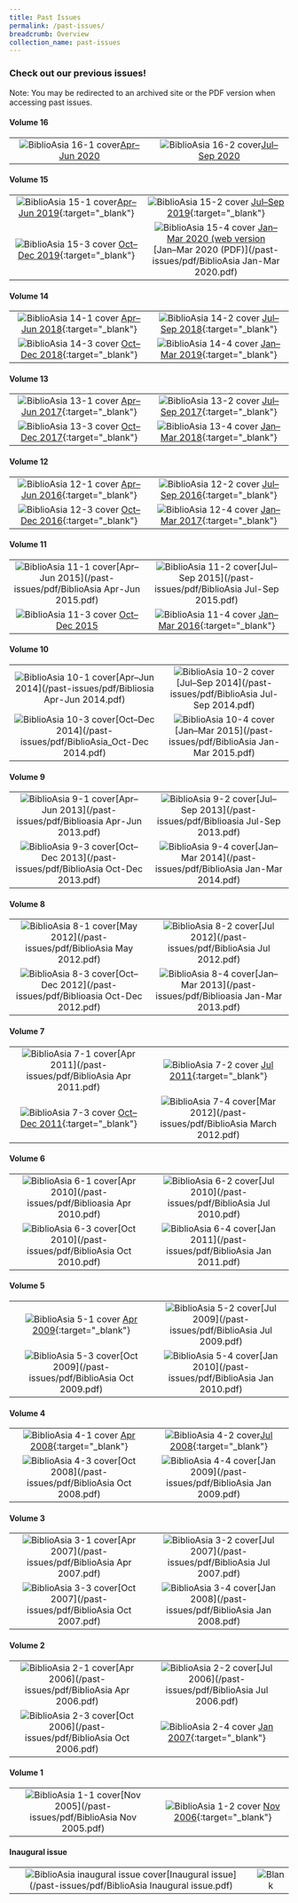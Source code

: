```yaml
---
title: Past Issues
permalink: /past-issues/
breadcrumb: Overview
collection_name: past-issues
---
```

### Check out our previous issues!
Note: You may be redirected to an archived site or the PDF version when accessing past issues. 

#### Volume 16

|                                                              |                                                  |
| :----------------------------------------------------------: | :----------------------------------------------: |
| ![BiblioAsia 16-1 cover](/images/covers/ba16-1v2.jpg)[Apr–Jun 2020](https://biblioasia.nlb.gov.sg/vol-16/issue-1/apr-jun-2020/) | ![BiblioAsia 16-2 cover](/images/covers/ba16-2v2.JPG)[Jul–Sep 2020](https://biblioasia.nlb.gov.sg/vol-16/issue-2/jul-sep-2020/)|

#### Volume 15

|                                                              |                                                              |
| :----------------------------------------------------------: | :----------------------------------------------------------: |
| ![BiblioAsia 15-1 cover](/images/covers/ba15-1.jpg)[Apr–Jun 2019](https://eresources.nlb.gov.sg/webarchives/2020-10-21%2016:41:54.000/wp/details/http://www.nlb.gov.sg/biblioasia/vol-15-issue-1/){:target="_blank"} | ![BiblioAsia 15-2 cover](/images/covers/ba15-2.jpg) [Jul–Sep 2019](https://eresources.nlb.gov.sg/webarchives/2020-10-21%2016:41:22.000/wp/details/http://www.nlb.gov.sg/biblioasia/home-page/){:target="_blank"}  |
| ![BiblioAsia 15-3 cover](/images/covers/ba15-3.jpg) [Oct–Dec 2019](https://eresources.nlb.gov.sg/webarchives/2020-10-21%2016:40:47.000/wp/details/http://www.nlb.gov.sg/biblioasia/vol-15-issue-3/){:target="_blank"} | ![BiblioAsia 15-4 cover](/images/covers/ba15-4.jpg) [Jan–Mar 2020 (web version](/articles-archive/issues/_posts/2020-01-01-vol-15-issue-4-jan-mar-2020.md)<br>[Jan–Mar 2020 (PDF)](/past-issues/pdf/BiblioAsia Jan-Mar 2020.pdf) |

####  Volume 14

|                                                              |                                                              |
| :----------------------------------------------------------: | :----------------------------------------------------------: |
| ![BiblioAsia 14-1 cover](/images/covers/ba14-1.jpg) [Apr–Jun 2018](https://eresources.nlb.gov.sg/webarchives/2020-10-21%2016:44:29.000/wp/details/http://www.nlb.gov.sg/biblioasia/vol-14-issue-1-apr-jun-2018/){:target="_blank"} | ![BiblioAsia 14-2 cover](/images/covers/ba14-2.jpg) [Jul–Sep 2018](https://eresources.nlb.gov.sg/webarchives/2020-10-21%2016:43:54.000/wp/details/http://www.nlb.gov.sg/biblioasia/past-issues/vol-14-issue-2-jul-sep-2018/){:target="_blank"} |
| ![BiblioAsia 14-3 cover](/images/covers/ba14-3.jpg) [Oct–Dec 2018](https://eresources.nlb.gov.sg/webarchives/2020-10-21%2016:43:12.000/wp/details/http://www.nlb.gov.sg/biblioasia/vol-14-issue-3/){:target="_blank"} | ![BiblioAsia 14-4 cover](/images/covers/ba14-4.jpg) [Jan–Mar 2019](https://eresources.nlb.gov.sg/webarchives/2020-10-21%2016:42:35.000/wp/details/http://www.nlb.gov.sg/biblioasia/vol-14-issue-4/){:target="_blank"} |

####  Volume 13

|                                                              |                                                              |
| :----------------------------------------------------------: | :----------------------------------------------------------: |
| ![BiblioAsia 13-1 cover](/images/covers/ba13-1.jpg) [Apr–Jun 2017](https://eresources.nlb.gov.sg/webarchives/2020-10-22%2003:58:39.000/wp/details/http://www.nlb.gov.sg/biblioasia/category/vol-13-issue-1/){:target="_blank"} | ![BiblioAsia 13-2 cover](/images/covers/ba13-2.jpg) [Jul–Sep 2017](https://eresources.nlb.gov.sg/webarchives/2020-10-22%2001:35:38.000/wp/details/http://www.nlb.gov.sg/biblioasia/category/vol-13-iss-2/){:target="_blank"} |
| ![BiblioAsia 13-3 cover](/images/covers/ba13-3.jpg) [Oct–Dec 2017](https://eresources.nlb.gov.sg/webarchives/2020-10-22%2001:33:23.000/wp/details/http://www.nlb.gov.sg/biblioasia/category/vol-13-iss3/){:target="_blank"} | ![BiblioAsia 13-4 cover](/images/covers/ba13-4.jpg) [Jan–Mar 2018](https://eresources.nlb.gov.sg/webarchives/2020-10-21%2016:45:11.000/wp/details/http://www.nlb.gov.sg/biblioasia/vol-13-issue-4/){:target="_blank"} |

####  Volume 12

|                                                              |                                                              |
| :----------------------------------------------------------: | :----------------------------------------------------------: |
| ![BiblioAsia 12-1 cover](/images/covers/ba12-1.jpg) [Apr–Jun 2016](https://eresources.nlb.gov.sg/webarchives/2018-09-21%2000:55:34.000/wp/details/http://www.nlb.gov.sg/biblioasia/vol-12-issue-1-april-jun-2016/){:target="_blank"} | ![BiblioAsia 12-2 cover](/images/covers/ba12-2.jpg) [Jul–Sep 2016](https://eresources.nlb.gov.sg/webarchives/2020-10-21%2021:54:05.000/wp/details/http://www.nlb.gov.sg/biblioasia/tag/vol-12-issue-2/){:target="_blank"} |
| ![BiblioAsia 12-3 cover](/images/covers/ba12-3.jpg) [Oct–Dec 2016](https://eresources.nlb.gov.sg/webarchives/2020-10-21%2023:32:44.000/wp/details/http://www.nlb.gov.sg/biblioasia/category/vol-12-issue-3/){:target="_blank"} | ![BiblioAsia 12-4 cover](/images/covers/ba12-4.jpg) [Jan–Mar 2017](https://eresources.nlb.gov.sg/webarchives/2020-10-22%2004:05:46.000/wp/details/http://www.nlb.gov.sg/biblioasia/category/vol-12-issue-4/){:target="_blank"} |

####  Volume 11

|                                                              |                                                              |
| :----------------------------------------------------------: | :----------------------------------------------------------: |
| ![BiblioAsia 11-1 cover](/images/covers/ba11-1.jpg)[Apr–Jun 2015](/past-issues/pdf/BiblioAsia Apr-Jun 2015.pdf) | ![BiblioAsia 11-2 cover](/images/covers/ba11-2.jpg)[Jul–Sep 2015](/past-issues/pdf/BiblioAsia Jul-Sep 2015.pdf) |
| ![BiblioAsia 11-3 cover](/images/covers/ba11-3.jpg) [Oct–Dec 2015](https://biblioasia.nlb.gov.sg/vol-11/issue-3/oct-dec-2015/) | ![BiblioAsia 11-4 cover](/images/covers/ba11-4.jpg) [Jan–Mar 2016](https://eresources.nlb.gov.sg/webarchives/2020-10-21%2018:23:36.000/wp/details/http://www.nlb.gov.sg/biblioasia/category/vol-11-issue-4/){:target="_blank"} |

####  Volume 10

|                                                              |                                                              |
| :----------------------------------------------------------: | :----------------------------------------------------------: |
| ![BiblioAsia 10-1 cover](/images/covers/ba10-1.jpg)[Apr–Jun 2014](/past-issues/pdf/Bibliosia Apr-Jun 2014.pdf) | ![BiblioAsia 10-2 cover](/images/covers/ba10-2.jpg)[Jul–Sep 2014](/past-issues/pdf/BiblioAsia Jul-Sep 2014.pdf) |
| ![BiblioAsia 10-3 cover](/images/covers/ba10-3.jpg)[Oct–Dec 2014](/past-issues/pdf/BiblioAsia_Oct-Dec 2014.pdf) | ![BiblioAsia 10-4 cover](/images/covers/ba10-4.jpg)[Jan–Mar 2015](/past-issues/pdf/BiblioAsia Jan-Mar 2015.pdf) |

####  Volume 9

|                                                              |                                                              |
| :----------------------------------------------------------: | :----------------------------------------------------------: |
| ![BiblioAsia 9-1 cover](/images/covers/ba9-1.jpg)[Apr–Jun 2013](/past-issues/pdf/Biblioasia Apr-Jun 2013.pdf) | ![BiblioAsia 9-2 cover](/images/covers/ba9-2.jpg)[Jul–Sep 2013](/past-issues/pdf/Biblioasia Jul-Sep 2013.pdf) |
| ![BiblioAsia 9-3 cover](/images/covers/ba9-3.jpg)[Oct–Dec 2013](/past-issues/pdf/BiblioAsia Oct-Dec 2013.pdf) | ![BiblioAsia 9-4 cover](/images/covers/ba9-4.jpg)[Jan–Mar 2014](/past-issues/pdf/BiblioAsia Jan-Mar 2014.pdf) |

####  Volume 8

|                                                              |                                                              |
| :----------------------------------------------------------: | :----------------------------------------------------------: |
| ![BiblioAsia 8-1 cover](/images/covers/ba8-1.jpg)[May 2012](/past-issues/pdf/BiblioAsia May 2012.pdf) | ![BiblioAsia 8-2 cover](/images/covers/ba8-2.jpg)[Jul 2012](/past-issues/pdf/BiblioAsia Jul 2012.pdf) |
| ![BiblioAsia 8-3 cover](/images/covers/ba8-3.jpg)[Oct–Dec 2012](/past-issues/pdf/Biblioasia Oct-Dec 2012.pdf) | ![BiblioAsia 8-4 cover](/images/covers/ba8-4.jpg)[Jan–Mar 2013](/past-issues/pdf/Biblioasia Jan-Mar 2013.pdf) |

####  Volume 7

|                                                              |                                                              |
| :----------------------------------------------------------: | :----------------------------------------------------------: |
| ![BiblioAsia 7-1 cover](/images/covers/ba7-1.jpg)[Apr 2011](/past-issues/pdf/BiblioAsia Apr 2011.pdf) | ![BiblioAsia 7-2 cover](/images/covers/ba7-2.jpg) [Jul 2011](https://www.nlb.gov.sg/Browse/BiblioAsia.aspx){:target="_blank"} |
| ![BiblioAsia 7-3 cover](/images/covers/ba7-3.jpg) [Oct–Dec 2011](https://www.nlb.gov.sg/Browse/BiblioAsia.aspx){:target="_blank"} | ![BiblioAsia 7-4 cover](/images/covers/ba7-4.jpg)[Mar 2012](/past-issues/pdf/BiblioAsia March 2012.pdf) |

####  Volume 6

|                                                              |                                                              |
| :----------------------------------------------------------: | :----------------------------------------------------------: |
| ![BiblioAsia 6-1 cover](/images/covers/ba6-1.jpg)[Apr 2010](/past-issues/pdf/Biblioasia Apr 2010.pdf) | ![BiblioAsia 6-2 cover](/images/covers/ba6-2.jpg)[Jul 2010](/past-issues/pdf/BiblioAsia Jul 2010.pdf) |
| ![BiblioAsia 6-3 cover](/images/covers/ba6-3.jpg)[Oct 2010](/past-issues/pdf/BiblioAsia Oct 2010.pdf) | ![BiblioAsia 6-4 cover](/images/covers/ba6-4.jpg)[Jan 2011](/past-issues/pdf/BiblioAsia Jan 2011.pdf) |

####  Volume 5

|                                                              |                                                              |
| :----------------------------------------------------------: | :----------------------------------------------------------: |
| ![BiblioAsia 5-1 cover](/images/covers/ba5-1.jpg) [Apr 2009](https://www.nlb.gov.sg/Browse/BiblioAsia.aspx){:target="_blank"} | ![BiblioAsia 5-2 cover](/images/covers/ba5-2.jpg)[Jul 2009](/past-issues/pdf/BiblioAsia Jul 2009.pdf) |
| ![BiblioAsia 5-3 cover](/images/covers/ba5-3.jpg)[Oct 2009](/past-issues/pdf/BiblioAsia Oct 2009.pdf) | ![BiblioAsia 5-4 cover](/images/covers/ba5-4.jpg)[Jan 2010](/past-issues/pdf/BiblioAsia Jan 2010.pdf) |

####  Volume 4

|                                                              |                                                              |
| :----------------------------------------------------------: | :----------------------------------------------------------: |
| ![BiblioAsia 4-1 cover](/images/covers/ba4-1.jpg) [Apr 2008](https://www.nlb.gov.sg/Browse/BiblioAsia.aspx){:target="_blank"} | ![BiblioAsia 4-2 cover](/images/covers/ba4-2.jpg)[Jul 2008](https://www.nlb.gov.sg/Browse/BiblioAsia.aspx){:target="_blank"} |
| ![BiblioAsia 4-3 cover](/images/covers/ba4-3.jpg)[Oct 2008](/past-issues/pdf/BiblioAsia Oct 2008.pdf) | ![BiblioAsia 4-4 cover](/images/covers/ba4-4.jpg)[Jan 2009](/past-issues/pdf/BiblioAsia Jan 2009.pdf) |

####  Volume 3

|                                                              |                                                              |
| :----------------------------------------------------------: | :----------------------------------------------------------: |
| ![BiblioAsia 3-1 cover](/images/covers/ba3-1.jpg)[Apr 2007](/past-issues/pdf/BiblioAsia Apr 2007.pdf) | ![BiblioAsia 3-2 cover](/images/covers/ba3-2.jpg)[Jul 2007](/past-issues/pdf/BiblioAsia Jul 2007.pdf) |
| ![BiblioAsia 3-3 cover](/images/covers/ba3-3-v2.jpg)[Oct 2007](/past-issues/pdf/BiblioAsia Oct 2007.pdf) | ![BiblioAsia 3-4 cover](/images/covers/ba3-4.jpg)[Jan 2008](/past-issues/pdf/BiblioAsia Jan 2008.pdf) |

####  Volume 2

|                                                              |                                                              |
| :----------------------------------------------------------: | :----------------------------------------------------------: |
| ![BiblioAsia 2-1 cover](/images/covers/ba2-1.jpg)[Apr 2006](/past-issues/pdf/BiblioAsia Apr 2006.pdf) | ![BiblioAsia 2-2 cover](/images/covers/ba2-2.jpg)[Jul 2006](/past-issues/pdf/BiblioAsia Jul 2006.pdf) |
| ![BiblioAsia 2-3 cover](/images/covers/ba2-3.jpg)[Oct 2006](/past-issues/pdf/BiblioAsia Oct 2006.pdf) | ![BiblioAsia 2-4 cover](/images/covers/ba2-4.jpg) [Jan 2007](https://www.nlb.gov.sg/Browse/BiblioAsia.aspx){:target="_blank"} |

####  Volume 1

|                                                              |                                                              |
| :----------------------------------------------------------: | :----------------------------------------------------------: |
| ![BiblioAsia 1-1 cover](/images/covers/ba1-1.jpg)[Nov 2005](/past-issues/pdf/BiblioAsia Nov 2005.pdf) | ![BiblioAsia 1-2 cover](/images/covers/ba1-2.jpg) [Nov 2006](https://www.nlb.gov.sg/Browse/BiblioAsia.aspx){:target="_blank"} |


####  Inaugural issue

|                                                              |                                                  |
| :----------------------------------------------------------: | :----------------------------------------------: |
| ![BiblioAsia inaugural issue cover](/images/covers/ba-inaugural.jpg)[Inaugural issue](/past-issues/pdf/BiblioAsia Inaugural issue.pdf) | ![Blank](/images/covers/placeholdercover-v2.jpg) |
